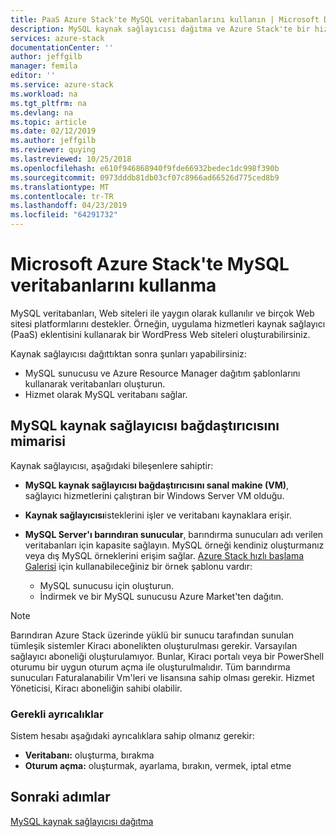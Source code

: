 ```yaml
---
title: PaaS Azure Stack'te MySQL veritabanlarını kullanın | Microsoft Docs
description: MySQL kaynak sağlayıcısı dağıtma ve Azure Stack'te bir hizmet olarak MySQL veritabanları sağlamak nasıl öğrenin.
services: azure-stack
documentationCenter: ''
author: jeffgilb
manager: femila
editor: ''
ms.service: azure-stack
ms.workload: na
ms.tgt_pltfrm: na
ms.devlang: na
ms.topic: article
ms.date: 02/12/2019
ms.author: jeffgilb
ms.reviewer: quying
ms.lastreviewed: 10/25/2018
ms.openlocfilehash: e610f946868940f9fde66932bedec1dc998f390b
ms.sourcegitcommit: 0973dddb81db03cf07c8966ad66526d775ced8b9
ms.translationtype: MT
ms.contentlocale: tr-TR
ms.lasthandoff: 04/23/2019
ms.locfileid: "64291732"
---
```

# <a name="use-mysql-databases-on-microsoft-azure-stack"></a>Microsoft Azure Stack'te MySQL veritabanlarını kullanma

MySQL veritabanları, Web siteleri ile yaygın olarak kullanılır ve birçok Web sitesi platformlarını destekler. Örneğin, uygulama hizmetleri kaynak sağlayıcı (PaaS) eklentisini kullanarak bir WordPress Web siteleri oluşturabilirsiniz.

Kaynak sağlayıcısı dağıttıktan sonra şunları yapabilirsiniz:

* MySQL sunucusu ve Azure Resource Manager dağıtım şablonlarını kullanarak veritabanları oluşturun.
* Hizmet olarak MySQL veritabanı sağlar.  

## <a name="mysql-resource-provider-adapter-architecture"></a>MySQL kaynak sağlayıcısı bağdaştırıcısını mimarisi

Kaynak sağlayıcısı, aşağıdaki bileşenlere sahiptir:

* **MySQL kaynak sağlayıcısı bağdaştırıcısını sanal makine (VM)**, sağlayıcı hizmetlerini çalıştıran bir Windows Server VM olduğu.
* **Kaynak sağlayıcısı**isteklerini işler ve veritabanı kaynaklara erişir.
* **MySQL Server'ı barındıran sunucular**, barındırma sunucuları adı verilen veritabanları için kapasite sağlayın. MySQL örneği kendiniz oluşturmanız veya dış MySQL örneklerini erişim sağlar. [Azure Stack hızlı başlama Galerisi](https://github.com/Azure/AzureStack-QuickStart-Templates/tree/master/mysql-standalone-server-windows) için kullanabileceğiniz bir örnek şablonu vardır:

  * MySQL sunucusu için oluşturun.
  * İndirmek ve bir MySQL sunucusu Azure Market'ten dağıtın.

> [!NOTE]
> Barındıran Azure Stack üzerinde yüklü bir sunucu tarafından sunulan tümleşik sistemler Kiracı abonelikten oluşturulması gerekir. Varsayılan sağlayıcı aboneliği oluşturulamıyor. Bunlar, Kiracı portalı veya bir PowerShell oturumu bir uygun oturum açma ile oluşturulmalıdır. Tüm barındırma sunucuları Faturalanabilir Vm'leri ve lisansına sahip olması gerekir. Hizmet Yöneticisi, Kiracı aboneliğin sahibi olabilir.

### <a name="required-privileges"></a>Gerekli ayrıcalıklar

Sistem hesabı aşağıdaki ayrıcalıklara sahip olmanız gerekir:

* **Veritabanı:** oluşturma, bırakma
* **Oturum açma:** oluşturmak, ayarlama, bırakın, vermek, iptal etme  

## <a name="next-steps"></a>Sonraki adımlar

[MySQL kaynak sağlayıcısı dağıtma](azure-stack-mysql-resource-provider-deploy.md)
